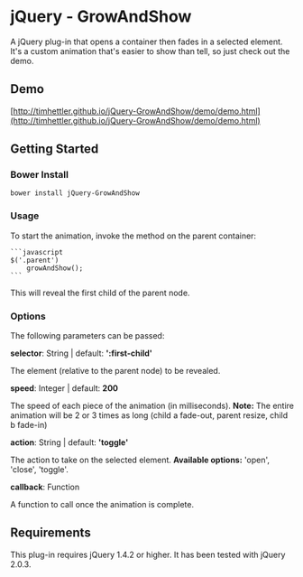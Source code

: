 # jQuery - GrowAndShow

A jQuery plug-in that opens a container then fades in a selected element. It's a custom animation that's easier to show than tell, so just check out the demo.

## Demo

[http://timhettler.github.io/jQuery-GrowAndShow/demo/demo.html](http://timhettler.github.io/jQuery-GrowAndShow/demo/demo.html)

## Getting Started

### Bower Install

  ```
  bower install jQuery-GrowAndShow
  ```

### Usage

To start the animation, invoke the method on the parent container:

	```javascript
	$('.parent')
	    growAndShow();
	```

This will reveal the first child of the parent node.

### Options

The following parameters can be passed:

**selector**: String | default: **':first-child'**

The element (relative to the parent node) to be revealed.

**speed**: Integer | default: **200**

The speed of each piece of the animation (in milliseconds). **Note:** The entire animation will be 2 or 3 times as long (child a fade-out, parent resize, child b fade-in)

**action**: String | default: **'toggle'**

The action to take on the selected element. **Available options:** 'open', 'close', 'toggle'.

**callback**: Function

A function to call once the animation is complete.

## Requirements

This plug-in requires jQuery 1.4.2 or higher. It has been tested with jQuery 2.0.3.